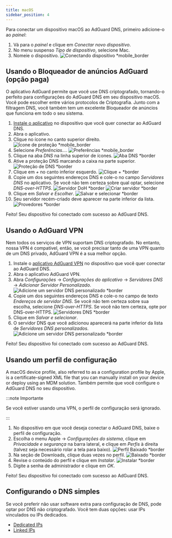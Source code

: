 ```yaml
---
title: macOS
sidebar_position: 4
---
```


Para conectar um dispositivo macOS ao AdGuard DNS, primeiro adicione-o ao _painel_:

1. Vá para o _painel_ e clique em _Conectar novo dispositivo_.
2. No menu suspenso _Tipo de dispositivo_, selecione Mac.
3. Nomeie o dispositivo.
   ![Conectando dispositivo \*mobile_border](https://cdn.adtidy.org/content/kb/dns/private/new_dns/connect/mac_ab/choose_mac.png)

## Usando o Bloqueador de anúncios AdGuard (opção paga)

O aplicativo AdGuard permite que você use DNS criptografado, tornando-o perfeito para configurações do AdGuard DNS em seu dispositivo macOS. Você pode escolher entre vários protocolos de Criptografia. Junto com a filtragem DNS, você também tem um excelente Bloqueador de anúncios que funciona em todo o seu sistema.

1. [Instale o aplicativo](https://adguard.com/adguard-mac/overview.html) no dispositivo que você quer conectar ao AdGuard DNS.
2. Abra o aplicativo.
3. Clique no ícone no canto superior direito.
   ![Ícone de proteção \*mobile_border](https://cdn.adtidy.org/content/kb/dns/private/new_dns/connect/mac_ab/mac_step3.png)
4. Selecione _Preferências..._.
   ![Preferências \*mobile_border](https://cdn.adtidy.org/content/kb/dns/private/new_dns/connect/mac_ab/mac_step4.png)
5. Clique na aba _DNS_ na linha superior de ícones.
   ![Aba DNS \*border](https://cdn.adtidy.org/content/kb/dns/private/new_dns/connect/mac_ab/mac_step5.png)
6. Ative a proteção DNS marcando a caixa na parte superior.
   ![Proteção de DNS \*border](https://cdn.adtidy.org/content/kb/dns/private/new_dns/connect/mac_ab/mac_step6.png)
7. Clique em _+_ no canto inferior esquerdo.
   ![Clique + \*border](https://cdn.adtidy.org/content/kb/dns/private/new_dns/connect/mac_ab/mac_step7.png)
8. Copie um dos seguintes endereços DNS e cole-o no campo _Servidores DNS_ no aplicativo. Se você não tem certeza sobre qual optar, selecione _DNS-over-HTTPS_.
   ![Servidor DoH \*border](https://cdn.adtidy.org/content/kb/dns/private/new_dns/connect/mac_ab/mac_step8_1.png)
   ![Criar servidor \*border](https://cdn.adtidy.org/content/kb/dns/private/new_dns/connect/mac_ab/mac_step8_2.png)
9. Clique em _Salvar e Escolher_.
   ![Salvar e selecionar \*border](https://cdn.adtidy.org/content/kb/dns/private/new_dns/connect/mac_ab/mac_step9.png)
10. Seu servidor recém-criado deve aparecer na parte inferior da lista.
    ![Provedores \*border](https://cdn.adtidy.org/content/kb/dns/private/new_dns/connect/mac_ab/mac_step10.png)

Feito! Seu dispositivo foi conectado com sucesso ao AdGuard DNS.

## Usando o AdGuard VPN

Nem todos os serviços de VPN suportam DNS criptografado. No entanto, nossa VPN é compatível, então, se você precisar tanto de uma VPN quanto de um DNS privado, AdGuard VPN é a sua melhor opção.

1. Instale o [aplicativo AdGuard VPN](https://adguard-vpn.com/mac/overview.html) no dispositivo que você quer conectar ao AdGuard DNS.
2. Abra o aplicativo AdGuard VPN.
3. Abra _Configurações_ → _Configurações do aplicativo_ → _Servidores DNS_ → _Adicionar Servidor Personalizado_.
   ![Adicione um servidor DNS personalizado \*border](https://cdn.adtidy.org/content/kb/dns/private/new_dns/connect/mac_vpn/mac_step3.png)
4. Copie um dos seguintes endereços DNS e cole-o no campo de texto _Endereços de servidor DNS_. Se você não tem certeza sobre sua escolha, selecione _DNS-over-HTTPS_. Se você não tem certeza, opte por DNS-over-HTTPS.
   ![Servidores DNS \*border](https://cdn.adtidy.org/content/kb/dns/private/new_dns/connect/mac_vpn/mac_step4.png)
5. Clique em _Salvar e selecionar_.
6. O servidor DNS que você adicionou aparecerá na parte inferior da lista de _Servidores DNS personalizados_.
   ![Adicione um servidor DNS personalizado \*border](https://cdn.adtidy.org/content/kb/dns/private/new_dns/connect/mac_vpn/mac_step6.png)

Feito! Seu dispositivo foi conectado com sucesso ao AdGuard DNS.

## Usando um perfil de configuração

A macOS device profile, also referred to as a configuration profile by Apple, is a certificate-signed XML file that you can manually install on your device or deploy using an MDM solution. Também permite que você configure o AdGuard DNS no seu dispositivo.

:::note Importante

Se você estiver usando uma VPN, o perfil de configuração será ignorado.

:::

1. No dispositivo em que você deseja conectar o AdGuard DNS, baixe o perfil de configuração.
2. Escolha o menu Apple → _Configurações do sistema_, clique em _Privacidade e segurança_ na barra lateral, e clique em _Perfis_ à direita (talvez seja necessário rolar a tela para baixo).
   ![Perfil Baixado \*border](https://cdn.adtidy.org/content/kb/dns/private/new_dns/connect/mac_profile/mac_step2.png)
3. Na seção de Downloads, clique duas vezes no perfil.
   ![Baixado \*border](https://cdn.adtidy.org/content/kb/dns/private/new_dns/connect/mac_profile/mac_step3.png)
4. Revise o conteúdo do perfil e clique em _Instalar_.
   ![Instalar \*border](https://cdn.adtidy.org/content/kb/dns/private/new_dns/connect/mac_profile/mac_step4.png)
5. Digite a senha de administrador e clique em _OK_.

Feito! Seu dispositivo foi conectado com sucesso ao AdGuard DNS.

## Configurando o DNS simples

Se você preferir não usar software extra para configuração de DNS, pode optar por DNS não criptografado. Você tem duas opções: usar IPs vinculados ou IPs dedicados.

- [Dedicated IPs](/private-dns/connect-devices/other-options/dedicated-ip.md)
- [Linked IPs](/private-dns/connect-devices/other-options/linked-ip.md)
